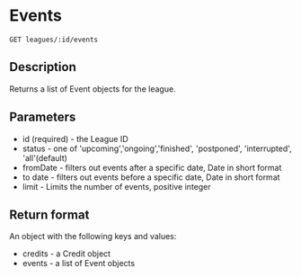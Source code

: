 # Events

    GET leagues/:id/events

## Description
Returns a list of Event objects for the league.

## Parameters
* id (required) - the League ID
* status - one of 'upcoming','ongoing','finished', 'postponed', 'interrupted', 'all'(default)
* fromDate - filters out events after a specific date, Date in short format
* to date - filters out events before a specific date, Date in short format
* limit - Limits the number of events, positive integer

## Return format
An object with the following keys and values:
* credits - a Credit object
* events - a list of Event objects
